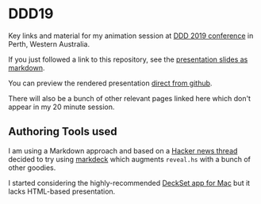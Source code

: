 # DDD19
Key links and material for my animation session at [DDD 2019 conference][ddd] in Perth, Western Australia.

If you just followed a link to this repository, see the [presentation slides as markdown](./slides.md).

You can preview the rendered presentation [direct from github][prev].

There will also be a bunch of other relevant pages linked here which don't appear in my 20 minute session.

## Authoring Tools used
I am using a Markdown approach and based on a [Hacker news thread][hn] decided to try using [markdeck][md] which augments `reveal.hs` with a bunch of other goodies.

I started considering the highly-recommended [DeckSet app for Mac][deckset] but it lacks HTML-based presentation.

[ddd]: https://dddperth.com/
[md]: https://github.com/arnehilmann/markdeck
[hn]: https://news.ycombinator.com/item?id=18863691
[deckset]: https://www.deckset.com/
[prev]: http://htmlpreview.github.io/?https://github.com/AndyDentFree/DDD19/blob/master/deck/index.html#/anyone-can-animate
